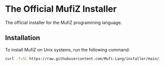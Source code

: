 # The Official MufiZ Installer

The official installer for the MufiZ programming language.

## Installation

To install MufiZ on Unix systems, run the following command:

```bash
curl -fsSL https://raw.githubusercontent.com/Mufi-Lang/installer/main/installer.sh | sudo sh
```

